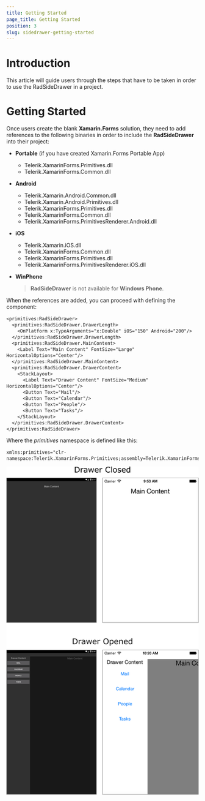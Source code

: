 ```yaml
---
title: Getting Started
page_title: Getting Started
position: 3
slug: sidedrawer-getting-started
---
```

# Introduction

This article will guide users through the steps that have to be taken in order to use the RadSideDrawer in a project.

# Getting Started

Once users create the blank **Xamarin.Forms** solution, they need to add references to the following binaries in order to include the **RadSideDrawer** into their project:

* **Portable** (if you have created Xamarin.Forms Portable App)
	- Telerik.XamarinForms.Primitives.dll
	- Telerik.XamarinForms.Common.dll
* **Android**
	- Telerik.Xamarin.Android.Common.dll
	- Telerik.Xamarin.Android.Primitives.dll
	- Telerik.XamarinForms.Primitives.dll
	- Telerik.XamarinForms.Common.dll
	- Telerik.XamarinForms.PrimitivesRenderer.Android.dll
* **iOS**
	- Telerik.Xamarin.iOS.dll
	- Telerik.XamarinForms.Common.dll
	- Telerik.XamarinForms.Primitives.dll
	- Telerik.XamarinForms.PrimitivesRenderer.iOS.dll
* **WinPhone**

	> **RadSideDrawer** is not available for **Windows Phone**.

When the references are added, you can proceed with defining the component:

	<primitives:RadSideDrawer>
	  <primitives:RadSideDrawer.DrawerLength>
	    <OnPlatform x:TypeArguments="x:Double" iOS="150" Android="200"/>
	  </primitives:RadSideDrawer.DrawerLength>
	  <primitives:RadSideDrawer.MainContent>
	    <Label Text="Main Content" FontSize="Large" HorizontalOptions="Center"/>
	  </primitives:RadSideDrawer.MainContent>
	  <primitives:RadSideDrawer.DrawerContent>
	    <StackLayout>
	      <Label Text="Drawer Content" FontSize="Medium" HorizontalOptions="Center"/>
	      <Button Text="Mail"/>
	      <Button Text="Calendar"/>
	      <Button Text="People"/>
	      <Button Text="Tasks"/>
	    </StackLayout>
	  </primitives:RadSideDrawer.DrawerContent>
	</primitives:RadSideDrawer>


Where the *primitives* namespace is defined like this:

	xmlns:primitives="clr-namespace:Telerik.XamarinForms.Primitives;assembly=Telerik.XamarinForms.Primitives"

![SideDrawer example](images/sidedrawer-getting-started.png)